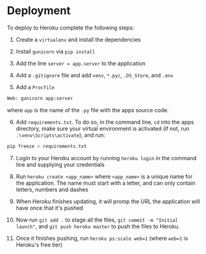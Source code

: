 # Deployment

To deploy to Heroku complete the following steps:

1. Create a `virtualenv` and install the dependencies

1. Install `gunicorn` via `pip install`

1. Add the line `server = app.server` to the application

1. Add a `.gitignore` file and add `venv`, `*.pyc`, `.DS_Store`, and `.env`

1. Add a `Procfile`

``` txt
Web: gunicorn app:server
```

where `app` is the name of the `.py` file with the apps source code.

6. Add `requirements.txt`. To do so, in the command line, `cd` into the apps directory, make sure your virtual environment is activated (if not, run `.\venv\Scripts\activate`), and run:

``` bash
pip freeze > requirements.txt
```

7. Login to your Heroku account by running `heroku login` in the command line and supplying your credentials

8. Run `heroku create <app_name>` where `<app_name>` is a unique name for the application. The name must start with a letter, and can only contain letters, numbers and dashes

9. When Heroku finishes updating, it will promp the URL the application will have once that it's pushed

10. Now run `git add .` to stage all the files, `git commit -m "Initial launch"`, and `git push heroku master` to push the files to Heroku.

11. Once it finishes pushing, run `heroku ps:scale web=1` (where `web=1` is Heroku's free tier)
